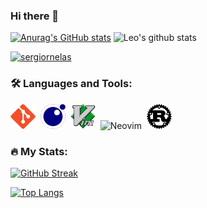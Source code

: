 ### Hi there 👋

<!--
**sergiornelas/sergiornelas** is a ✨ _special_ ✨ repository because its `README.md` (this file) appears on your GitHub profile.

Here are some ideas to get you started:

- 🔭 I’m currently working on ...
- 🌱 I’m currently learning ...
- 👯 I’m looking to collaborate on ...
- 🤔 I’m looking for help with ...
- 💬 Ask me about ...
- 📫 How to reach me: ...
- 😄 Pronouns: ...
- ⚡ Fun fact: ...
-->

[![Anurag's GitHub stats](https://github-readme-stats.vercel.app/api?username=sergiornelas)](https://github.com/anuraghazra/github-readme-stats)
![Leo's github stats](https://github-readme-stats.vercel.app/api?username=sergiornelas&show_icons=true&theme=gruvbox&hide=stars,issues)

<p align="left"> <a href="https://github.com/ryo-ma/github-profile-trophy"><img src="https://github-profile-trophy.vercel.app/?username=sergiornelas&theme=gruvbox&column=7" alt="sergiornelas" /></a> </p>

### 🛠️ Languages and Tools:
<div>
<img src="https://github.com/devicons/devicon/blob/master/icons/git/git-original.svg" title="Git" alt="Git" width="40" height="40"/>&nbsp;
<img src="https://github.com/devicons/devicon/blob/master/icons/lua/lua-original.svg" title="Lua" alt="Lua" width="40" height="40"/>&nbsp;
<img src="https://github.com/devicons/devicon/blob/master/icons/vim/vim-original.svg" title="Vim" alt="Vim" width="40" height="40"/>&nbsp;
<img src="https://upload.wikimedia.org/wikipedia/commons/4/4f/Neovim-logo.svg" title="Neovim" alt="Neovim" width="130" height="40"/>&nbsp;
<img src="https://github.com/devicons/devicon/blob/master/icons/rust/rust-plain.svg" title="Rust" alt="Rust" width="40" height="40"/>&nbsp;
</div>

### 🔥 My Stats:
[![GitHub Streak](http://github-readme-streak-stats.herokuapp.com?user=sergiornelas&theme=gruvbox&border_radius=6&background=242939)](https://git.io/streak-stats)

[![Top Langs](https://github-readme-stats.vercel.app/api/top-langs/?username=sergiornelas&show_icons=true&theme=gruvbox&border_radius=6&bg_color=242939&layout=compact)](https://github.com/anuraghazra/github-readme-stats)
